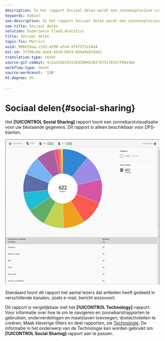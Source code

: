 ```yaml
---
description: In het rapport Sociaal delen wordt een zonneexplosieve visualisatie voor uw bestaande gegevens weergegeven. Dit rapport is alleen beschikbaar voor klanten van Digital Publishing Suites (DPS).
keywords: mobiel
seo-description: In het rapport Sociaal delen wordt een zonneexplosieve visualisatie voor uw bestaande gegevens weergegeven. Dit rapport is alleen beschikbaar voor klanten van Digital Publishing Suites (DPS).
seo-title: Sociaal delen
solution: Experience Cloud,Analytics
title: Sociaal delen
topic-fix: Metrics
uuid: 900e58aa-c1d3-4590-af44-df67575214a4
exl-id: 3f396c6d-dae4-4419-84fd-884a9e87dab1
translation-type: tm+mt
source-git-commit: 4c2a255b343128d2904530279751767e7f99a10a
workflow-type: tm+mt
source-wordcount: '138'
ht-degree: 0%

---
```


# Sociaal delen{#social-sharing}

Het **[!UICONTROL Social Sharing]** rapport toont een zonnebarstvisualisatie voor uw bestaande gegevens. Dit rapport is alleen beschikbaar voor DPS-klanten.

![](assets/dps_social_share.png)

Standaard toont dit rapport het aantal lezers dat artikelen heeft gedeeld in verschillende kanalen, zoals e-mail, bericht enzovoort.

Dit rapport is vergelijkbaar met het **[!UICONTROL Technology]**-rapport. Voor informatie over hoe te om te navigeren en zonnebarstrapporten te gebruiken; onderverdelingen en maatstaven toevoegen; doelactiviteiten te creëren; Maak kleverige filters en deel rapporten, zie [Technologie](/help/using/usage/reports-technology.md). De informatie in het onderwerp van de Technologie kan worden gebruikt om **[!UICONTROL Social Sharing]** rapport aan te passen.
